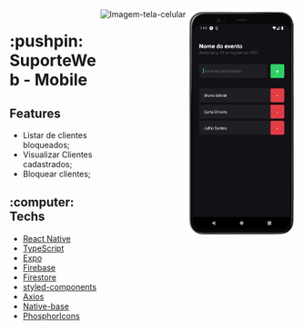 <div>
  <img src="https://github.com/BrunoSobralDEV/imhere/blob/main/Screenshot_index.png" height="400px" align="right" alt="Imagem-tela-celular">
  <img src="https://github.com/BrunoSobralDEV/imhere/blob/main/screenshot-3.png" height="400px" align="right" alt="Imagem-tela-celular">
</div>

<h1>:pushpin: SuporteWeb - Mobile</h1>

<h2>Features</h2>

- Listar de clientes bloqueados;
- Visualizar Clientes cadastrados;
- Bloquear clientes;

<h2 id="techs">:computer: Techs</h2>

- [React Native](https://reactnative.dev/)
- [TypeScript](https://www.typescriptlang.org/)
- [Expo](https://docs.expo.dev/)
- [Firebase](https://firebase.google.com/)
- [Firestore](https://firebase.google.com/)
- [styled-components](https://styled-components.com/)
- [Axios](https://axios-http.com/ptbr/docs/intro)
- [Native-base](https://nativebase.io/)
- [PhosphorIcons](https://phosphoricons.com/)
